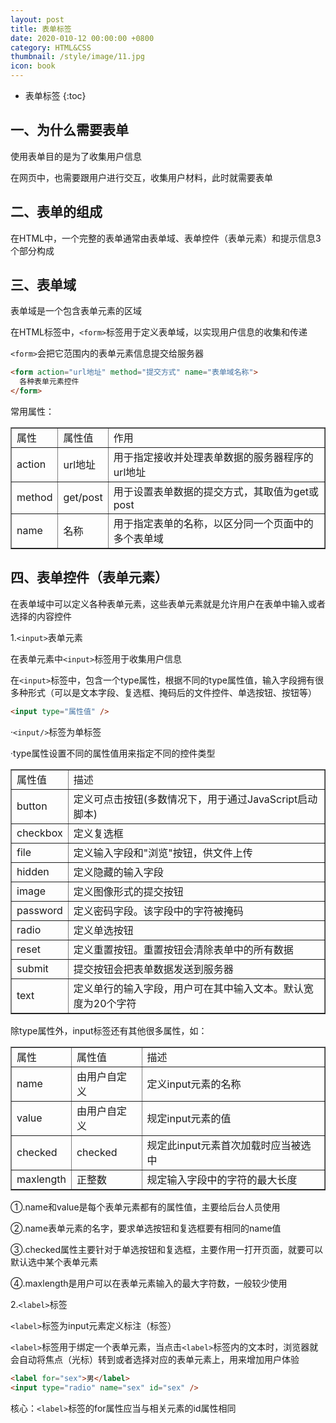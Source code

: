 ```yaml
---
layout: post
title: 表单标签
date: 2020-010-12 00:00:00 +0800
category: HTML&CSS
thumbnail: /style/image/11.jpg
icon: book
---
```


* 表单标签
{:toc}

## 一、为什么需要表单
使用表单目的是为了收集用户信息  

在网页中，也需要跟用户进行交互，收集用户材料，此时就需要表单  

## 二、表单的组成
在HTML中，一个完整的表单通常由表单域、表单控件（表单元素）和提示信息3个部分构成  

## 三、表单域
表单域是一个包含表单元素的区域  

在HTML标签中，`<form>`标签用于定义表单域，以实现用户信息的收集和传递  

`<form>`会把它范围内的表单元素信息提交给服务器  

```html
<form action="url地址" method="提交方式" name="表单域名称">
  各种表单元素控件
</form>
```

常用属性：  

<table border="1">
<tr>
<td>属性</td>
<td>属性值</td>
<td>作用</td>
</tr>
<tr>
<td>action</td>
<td>url地址</td>
<td>用于指定接收并处理表单数据的服务器程序的url地址</td>
</tr>
<tr>
<td>method</td>
<td>get/post</td>
<td>用于设置表单数据的提交方式，其取值为get或post</td>
</tr>
<tr>
<td>name</td>
<td>名称</td>
<td>用于指定表单的名称，以区分同一个页面中的多个表单域</td>
</tr>
</table>

## 四、表单控件（表单元素）
在表单域中可以定义各种表单元素，这些表单元素就是允许用户在表单中输入或者选择的内容控件  

1.`<input>`表单元素  

在表单元素中`<input>`标签用于收集用户信息  

在`<input>`标签中，包含一个type属性，根据不同的type属性值，输入字段拥有很多种形式（可以是文本字段、复选框、掩码后的文件控件、单选按钮、按钮等）  

```html
<input type="属性值" />
```

·`<input/>`标签为单标签  

·type属性设置不同的属性值用来指定不同的控件类型  

<table border="1">
<tr>
<td>属性值</td>
<td>描述</td>
</tr>
<tr>
<td>button</td>
<td>定义可点击按钮(多数情况下，用于通过JavaScript启动脚本)</td>
</tr>
<tr>
<td>checkbox</td>
<td>定义复选框</td>
</tr>
<tr>
<td>file</td>
<td>定义输入字段和"浏览"按钮，供文件上传</td>
</tr>
<tr>
<td>hidden</td>
<td>定义隐藏的输入字段</td>
</tr>
<tr>
<td>image</td>
<td>定义图像形式的提交按钮</td>
</tr>
<tr>
<td>password</td>
<td>定义密码字段。该字段中的字符被掩码</td>
</tr>
<tr>
<td>radio</td>
<td>定义单选按钮</td>
</tr>
<tr>
<td>reset</td>
<td>定义重置按钮。重置按钮会清除表单中的所有数据</td>
</tr>
<tr>
<td>submit</td>
<td>提交按钮会把表单数据发送到服务器</td>
</tr>
<tr>
<td>text</td>
<td>定义单行的输入字段，用户可在其中输入文本。默认宽度为20个字符</td>
</tr>
</table>
除type属性外，input标签还有其他很多属性，如：  

<table border="1">
<tr>
<td>属性</td>
<td>属性值</td>
<td>描述</td>
</tr>
<tr>
<td>name</td>
<td>由用户自定义</td>
<td>定义input元素的名称</td>
</tr>
<tr>
<td>value</td>
<td>由用户自定义</td>
<td>规定input元素的值</td>
</tr>
<tr>
<td>checked</td>
<td>checked</td>
<td>规定此input元素首次加载时应当被选中</td>
</tr>
<tr>
<td>maxlength</td>
<td>正整数</td>
<td>规定输入字段中的字符的最大长度</td>
</tr>
</table>
①.name和value是每个表单元素都有的属性值，主要给后台人员使用  

②.name表单元素的名字，要求单选按钮和复选框要有相同的name值  

③.checked属性主要针对于单选按钮和复选框，主要作用一打开页面，就要可以默认选中某个表单元素  

④.maxlength是用户可以在表单元素输入的最大字符数，一般较少使用  

2.`<label>`标签  

`<label>`标签为input元素定义标注（标签）  

`<label>`标签用于绑定一个表单元素，当点击`<label>`标签内的文本时，浏览器就会自动将焦点（光标）转到或者选择对应的表单元素上，用来增加用户体验  

```html
<label for="sex">男</label>
<input type="radio" name="sex" id="sex" />
```  

核心：`<label>`标签的for属性应当与相关元素的id属性相同  

